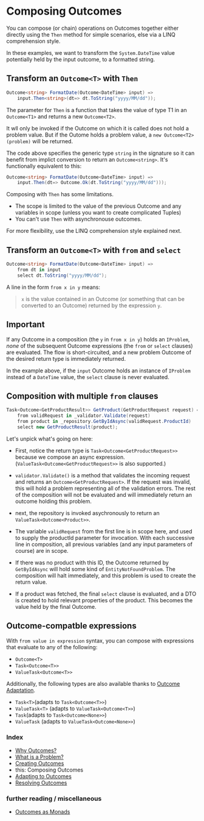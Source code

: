 # Composing Outcomes

You can compose (or chain) operations on Outcomes together either directly using the `Then` method for simple scenarios, else via a LINQ comprehension style.

In these examples, we want to transform the `System.DateTime` value potentially held by the input outcome, to a formatted string.
## Transform an `Outcome<T>` with `Then`

```csharp
Outcome<string> FormatDate(Outcome<DateTime> input) =>
    input.Then<string>(dt=> dt.ToString("yyyy/MM/dd"));
```
The parameter for `Then` is a function that takes the value of type T1 in an `Outcome<T1>` and returns a new `Outcome<T2>`. 

It wll only be invoked if the Outcome on which it is called does not hold a problem value.
But if the Outome holds a problem value, a `new Outcome<T2>(problem)` will be returned.

The code above specifies the generic type `string` in the signature so it can benefit from implict conversion to return an `Outcome<string>`. It's functionally equivalent to this:

```csharp
Outcome<string> FormatDate(Outcome<DateTime> input) =>
    input.Then(dt=> Outcome.Ok(dt.ToString("yyyy/MM/dd")));
```

Composing with `Then` has some limitations.
- The scope is limited to the value of the previous Outcome and any variables in scope (unless you want to create complicated Tuples)
- You can't use `Then` with asynchronouse outcomes.

For more flexibility, use the LINQ comprehension style explained next.

## Transform an `Outcome<T>` with `from` and `select`

```csharp
Outcome<string> FormatDate(Outcome<DateTime> input) =>
    from dt in input
    select dt.ToString("yyyy/MM/dd");
```

A line in the form `from x in y` means:
> `x` is the value contained in an Outcome (or something that can be converted to an Outcome) returned by the expression `y`.

## Important
If any Outcome in a composition (the `y` in `from x in y`) holds an `IProblem`, *none* of the subsequent Outcome expressions (the `from` or `select` clauses) are evaluated. 
The flow is short-circuited, and a new problem Outcome of the desired return type is immediately returned.

In the example above, if the `input` Outcome holds an instance of `IProblem` instead of a `DateTime` value, the `select` clause is never evaluated.

## Composition with multiple `from` clauses

```csharp
Task<Outcome<GetProductResult>> GetProduct(GetProductRequest request) =>
    from validRequest in _validator.Validate(request)
    from product in _repository.GetByIdAsync(validRequest.ProductId)
    select new GetProductResult(product);
```
Let's unpick what's going on here:

- First, notice the return type is `Task<Outcome<GetProductRequest>>` because we compose an async expression. (`ValueTask<Outcome<GetProductRequest>>` is also supported.)

- `validator.Validate()` is a method that validates the incoming request and returns an `Outcome<GetProductRequest>`. If the request was invalid, this will hold a problem representing all of the validation errors. 
The rest of the composition will not be evaluated and will immediately return an outcome holding this problem.

- next, the repository is invoked asychronously to return an `ValueTask<Outcome<Product>>`.

- The variable `validRequest` from the first line is in scope here, and used to supply the productId parameter for invocation. 
With each successive line in composition, all previous variables (and any input parameters of course) are in scope.

- If there was no product with this ID, the Outcome returned by `GetByIdAsync` will hold some kind of `EntityNotFoundProblem`. The composition will halt immediately, and this problem is used to create the return value.

- If a product was fetched, the final `select` clause is evaluated, and a DTO is created to hold relevant properties of the product. This becomes the value held by the final Outcome.

## Outcome-compatble expressions
With `from value in expression` syntax, you can compose with expressions that evaluate to any of the following:

- `Outcome<T>`
- `Task<Outcome<T>>`
- `ValueTask<Outcome<T>>`

Additionally, the following types are also available thanks to [Outcome Adaptation](outcome-adaptation.md).

- `Task<T>`(adapts to `Task<Outcome<T>>`)
- `ValueTask<T>` (adapts to `ValueTask<Outcome<T>>`)
- `Task`(adapts to `Task<Outcome<None>>`)
- `ValueTask` (adapts to `ValueTask<Outcome<None>>`)

### Index
- [Why Outcomes?](../readme.md)
- [What is a Problem?](what-is-a-problem.md)
- [Creating Outcomes](creating-outcomes.md)
- this: Composing Outcomes
- [Adapting to Outcomes](outcome-adaptation.md)
- [Resolving Outcomes](resolving-outcomes.md)

### further reading / miscellaneous
- [Outcomes as Monads](./docs/outcomes-as-monads.md)